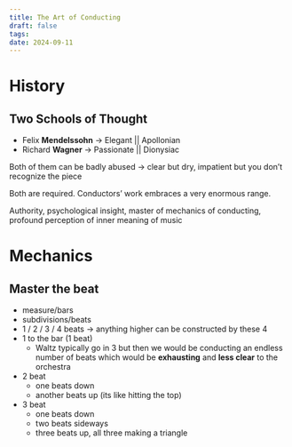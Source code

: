 ```yaml
---
title: The Art of Conducting
draft: false
tags: 
date: 2024-09-11
---
```

# History
## Two Schools of Thought
- Felix **Mendelssohn** -> Elegant || Apollonian
- Richard **Wagner** -> Passionate || Dionysiac

Both of them can be badly abused -> clear but dry, impatient but you don’t recognize the piece

Both are required. Conductors’ work embraces a very enormous range.

Authority, psychological insight, master of mechanics of conducting, profound perception of inner meaning of music

# Mechanics
## Master the beat
- measure/bars
- subdivisions/beats
- 1 / 2 / 3 / 4 beats -> anything higher can be constructed by these 4
- 1 to the bar (1 beat)
	- Waltz typically go in 3 but then we would be conducting an endless number of beats which would be **exhausting** and **less clear** to the orchestra
- 2 beat
	- one beats down
	- another beats up (its like hitting the top)
- 3 beat
	- one beats down
	- two beats sideways
	- three beats up, all three making a triangle